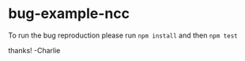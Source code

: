 # bug-example-ncc

To run the bug reproduction please run `npm install` and then `npm test`

thanks!
-Charlie
